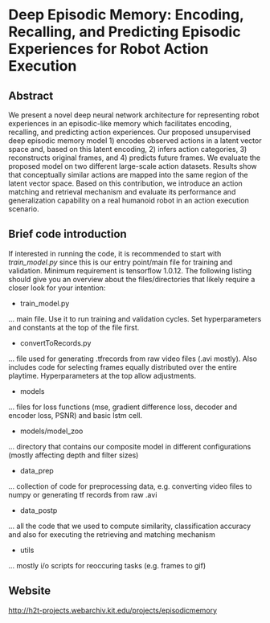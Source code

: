#  Deep Episodic Memory: Encoding, Recalling, and Predicting Episodic Experiences for Robot Action Execution
## Abstract
We present a novel deep neural network architecture for representing robot experiences in an episodic-like memory which facilitates encoding, recalling, and predicting action experiences. Our proposed unsupervised deep episodic memory model 1) encodes observed actions in a latent vector space and, based on this latent encoding, 2) infers action categories, 3) reconstructs original frames, and 4) predicts future frames. We evaluate the proposed model on two different large-scale action datasets. Results show that conceptually similar actions are mapped into the same region of the latent vector space. Based on this contribution, we introduce an action matching and retrieval mechanism and evaluate its performance and generalization capability on a real humanoid robot in an action execution scenario.

## Brief code introduction
If interested in running the code, it is recommended to start with _train_model.py_ since this is our entry point/main file for training and validation. Minimum requirement is tensorflow 1.0.12. The following listing should give you an overview about the files/directories that likely require a closer look for your intention:
+ train_model.py

... main file. Use it to run training and validation cycles. Set hyperparameters and constants at the top of the file first.
+ convertToRecords.py

... file used for generating .tfrecords from raw video files (.avi mostly). Also includes code for selecting frames equally distributed over the entire playtime. Hyperparameters at the top allow adjustments.
+ models

... files for loss functions (mse, gradient difference loss, decoder and encoder loss, PSNR) and basic lstm cell.
+ models/model_zoo

... directory that contains our composite model in different configurations (mostly affecting depth and filter sizes)
+ data_prep

... collection of code for preprocessing data, e.g. converting video files to numpy or generating tf records from raw .avi
+ data_postp

... all the code that we used to compute similarity, classification accuracy and also for executing the retrieving and matching mechanism
+ utils

... mostly i/o scripts for reoccuring tasks (e.g. frames to gif)


## Website
http://h2t-projects.webarchiv.kit.edu/projects/episodicmemory
